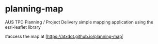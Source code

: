 # planning-map

AUS TPD Planning / Project Delivery simple mapping application using the esri-leaflet library

#access the map at [https://atxdot.github.io/planning-map]
